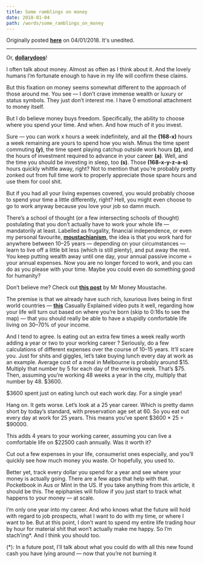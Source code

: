 ```yaml
---
title: Some ramblings on money
date: 2018-01-04
path: /words/some_ramblings_on_money
---
```


Originally posted [**here**](https://medium.com/@jamesadams0/some-ramblings-on-money-895e6e94c8cb) on 04/01/2018. It's unedited.

---

Or, [**dollarydoos**](https://www.youtube.com/watch?v=-w3iPFl-cfI)!

I often talk about money. Almost as often as I think about it. And the lovely humans I’m fortunate enough to have in my life will confirm these claims.

But this fixation on money seems somewhat different to the approach of those around me.
You see — I don’t crave immense wealth or luxury or status symbols. They just don’t interest me. I have 0 emotional attachment to money itself.

But I do believe money buys freedom. Specifically, the ability to choose where you spend your time. And when. And how much of it you invest.

Sure — you can work x hours a week indefinitely, and all the **(168-x)** hours a week remaining are yours to spend how you wish. Minus the time spent commuting **(y)**, the time spent playing catchup outside work hours **(z)**, and the hours of investment required to advance in your career **(a)**. Well, and the time you should be investing in sleep, too **(s)**. Those **(168-x-y-z-a-s)** hours quickly whittle away, right? Not to mention that you’re probably pretty zonked out from full time work to properly appreciate those spare hours and use them for cool shit.

But if you had all your living expenses covered, you would probably choose to spend your time a little differently, right? Hell, you might even choose to go to work anyway because you love your job so damn much.

There’s a school of thought (or a few intersecting schools of thought) postulating that you don’t actually have to work your whole life — mandatorily at least. Labelled as frugality, financial independence, or even my personal favourite, [**moustachianism**](https://www.mrmoneymustache.com/), the idea is that you work hard for anywhere between 10–25 years — depending on your circumstances — learn to live off a little bit less (which is still plenty), and put away the rest. You keep putting wealth away until one day, your annual passive income = your annual expenses. Now you are no longer forced to work, and you can do as you please with your time. Maybe you could even do something good for humanity?

Don’t believe me? Check out [**this post**](http://www.mrmoneymustache.com/2012/01/13/the-shockingly-simple-math-behind-early-retirement/) by Mr Money Moustache.

The premise is that we already have such rich, luxurious lives being in first world countries — [**this**](http://www.youtube.com/watch?v=gWIi6Pytde8) Casually Explained video puts it well, regarding how your life will turn out based on where you’re born (skip to 0:16s to see the map) — that you should really be able to have a stupidly comfortable life living on 30–70% of your income.

And I tend to agree. Is eating out an extra few times a week really worth adding a year or two to your working career ? Seriously, do a few calculations of different expenses over the course of 10–15 years. It’ll scare you. Just for shits and giggles, let’s take buying lunch every day at work as an example. Average cost of a meal in Melbourne is probably around $15. Multiply that number by 5 for each day of the working week. That’s $75. Then, assuming you’re working 48 weeks a year in the city, multiply that number by 48. \$3600.

\$3600 spent just on eating lunch out each work day. For a single year!

Hang on. It gets worse. Let’s look at a 25 year career. Which is pretty damn short by today’s standard, with preservation age set at 60. So you eat out every day at work for 25 years. This means you’ve spent $3600 * 25 = $90000.

This adds 4 years to your working career, assuming you can live a comfortable life on \$22500 cash annually. Was it worth it?

Cut out a few expenses in your life, consumerist ones especially, and you’ll quickly see how much money you waste. Or hopefully, you used to.

Better yet, track every dollar you spend for a year and see where your money is actually going. There are a few apps that help with that. Pocketbook in Aus or Mint in the US. If you take anything from this article, it should be this. The epiphanies will follow if you just start to track what happens to your money — at scale.

I’m only one year into my career. And who knows what the future will hold with regard to job prospects, what I want to do with my time, or where I want to be. But at this point, I don’t want to spend my entire life trading hour by hour for material shit that won’t actually make me happy. So I’m stach’ing\*. And I think you should too.

(\*): In a future post, I’ll talk about what you could do with all this new found cash you have lying around — now that you’re not burning it
